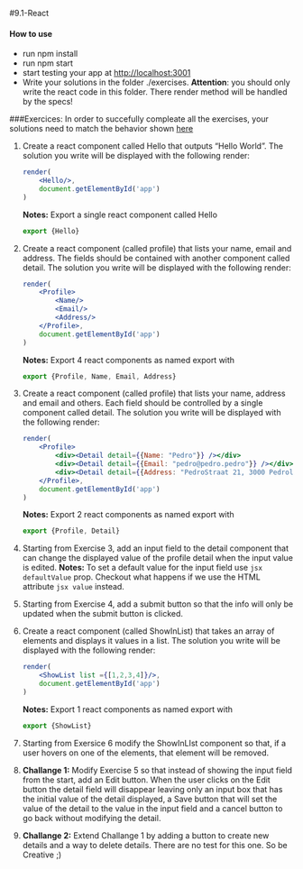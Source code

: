 #9.1-React

#### How to use
* run npm install
* run npm start
* start testing your app at <http://localhost:3001>
* Write your solutions in the folder ./exercises. **Attention**: you should only write the react code in this folder. There render method will be handled by the specs!

###Exercices:
In order to succefully compleate all the exercises, your solutions need to match the behavior shown [here](https://eliumacademy.github.io/9.1-react.html) 

1. Create a react component called Hello that outputs “Hello World”. The solution you write will be displayed with the following render:
    ```jsx
    render(
        <Hello/>,
        document.getElementById('app')
    )
    ```
    **Notes:** Export a single react component called Hello 
    ```js
    export {Hello}
    ```

2. Create a react component (called profile) that lists your name, email and address. The fields should be contained with another component called detail. The solution you write will be displayed with the following render:
    ```jsx
    render(
        <Profile>
            <Name/>
            <Email/>
            <Address/>
        </Profile>,
        document.getElementById('app')
    )
    ```
    **Notes:** Export 4 react components as named export with
    ```js
    export {Profile, Name, Email, Address}
    ```

3. Create a react component (called profile) that lists your name, address and email and others. Each field should be controlled by a single component called detail. The solution you write will be displayed with the following render:
    ```jsx
    render(
        <Profile>
            <div><Detail detail={{Name: "Pedro"}} /></div>
            <div><Detail detail={{Email: "pedro@pedro.pedro"}} /></div>
            <div><Detail detail={{Address: "PedroStraat 21, 3000 Pedroland"}}/></div>
        </Profile>,
        document.getElementById('app')
    )
    ```
    **Notes:** Export 2 react components as named export with
    ```js
    export {Profile, Detail}
    ```

4. Starting from Exercise 3, add an input field to the detail component that can change the displayed value of the profile detail when the input value is edited.
    **Notes:** To set a default value for the input field use ```jsx defaultValue``` prop. Checkout what happens if we use the HTML attribute ```jsx value``` instead. 

5. Starting from Exercise 4, add a submit button so that the info will only be updated when the submit button is clicked.

6. Create a react component (called ShowInList) that takes an array of elements and displays it values in a list. The solution you write will be displayed with the following render:
    ```jsx
    render(
        <ShowList list ={[1,2,3,4]}/>,
        document.getElementById('app')
    )
    ```
    **Notes:** Export 1 react components as named export with
    ```js
    export {ShowList}
    ```

7. Starting from Exersice 6 modify the ShowInLIst component so that, if a user hovers on one of the elements, that element will be removed.

8. **Challange 1:** Modify Exercise 5 so that instead of showing the input field from the start, add an Edit button. When the user clicks on the Edit button the detail field will disappear leaving only an input box that has the initial value of the detail displayed, a Save button that will set the value of the detail to the value in the input field and a cancel button to go back without modifying the detail.

9. **Challange 2:** Extend Challange 1 by adding a button to create new details and a way to delete details. There are no test for this one. So be Creative ;)
